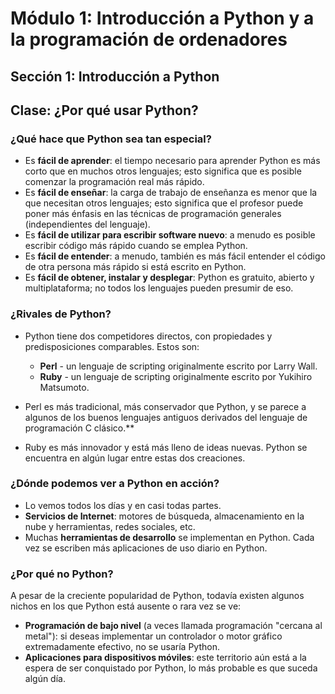 # Módulo 1: Introducción a Python y a la programación de ordenadores
## Sección 1: Introducción a Python
## Clase: ¿Por qué usar Python?

### ¿Qué hace que Python sea tan especial?

* Es **fácil de aprender**: el tiempo necesario para aprender Python es más corto que en muchos otros lenguajes; esto significa que es posible comenzar la programación real más rápido.
* Es **fácil de enseñar**: la carga de trabajo de enseñanza es menor que la que necesitan otros lenguajes; esto significa que el profesor puede poner más énfasis en las técnicas de programación generales (independientes del lenguaje).
* Es **fácil de utilizar para escribir software nuevo**: a menudo es posible escribir código más rápido cuando se emplea Python.
* Es **fácil de entender**: a menudo, también es más fácil entender el código de otra persona más rápido si está escrito en Python.
* Es **fácil de obtener, instalar y desplegar**: Python es gratuito, abierto y multiplataforma; no todos los lenguajes pueden presumir de eso.

### ¿Rivales de Python?

* Python tiene dos competidores directos, con propiedades y predisposiciones comparables. Estos son:
    * **Perl** - un lenguaje de scripting originalmente escrito por Larry Wall.
    * **Ruby** - un lenguaje de scripting originalmente escrito por Yukihiro Matsumoto.

* Perl es más tradicional, más conservador que Python, y se parece a algunos de los buenos lenguajes antiguos derivados del lenguaje de programación C clásico.**
* Ruby es más innovador y está más lleno de ideas nuevas. Python se encuentra en algún lugar entre estas dos creaciones.

### ¿Dónde podemos ver a Python en acción?

* Lo vemos todos los días y en casi todas partes. 
* **Servicios de Internet**: motores de búsqueda, almacenamiento en la nube y herramientas, redes sociales, etc. 
* Muchas **herramientas de desarrollo** se implementan en Python. Cada vez se escriben más aplicaciones de uso diario en Python. 

### ¿Por qué no Python?

A pesar de la creciente popularidad de Python, todavía existen algunos nichos en los que Python está ausente o rara vez se ve:

* **Programación de bajo nivel** (a veces llamada programación "cercana al metal"): si deseas implementar un controlador o motor gráfico extremadamente efectivo, no se usaría Python.
* **Aplicaciones para dispositivos móviles**: este territorio aún está a la espera de ser conquistado por Python, lo más probable es que suceda algún día.

